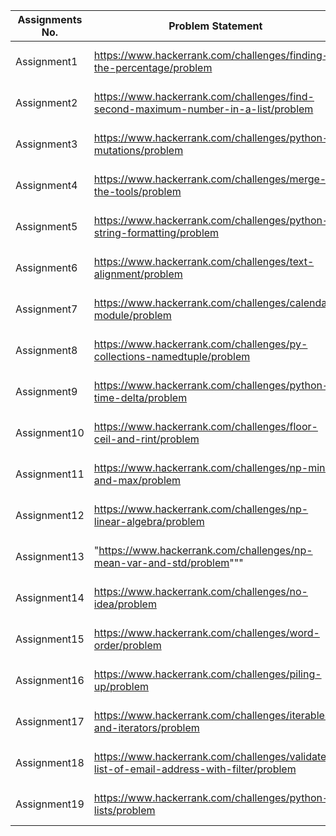 ﻿| Assignments No. | Problem Statement                                                                        | Duration  | Status    | Start Date  | End Date  |
|-----------------|------------------------------------------------------------------------------------------|-----------|-----------|-------------|-----------|
| Assignment1     | https://www.hackerrank.com/challenges/finding-the-percentage/problem                     | 2 Week    | Completed | 6-Mar-23    | 13-Mar-23 |
| Assignment2     | https://www.hackerrank.com/challenges/find-second-maximum-number-in-a-list/problem       | 3 Week    | Completed | 6-Mar-23    | 13-Mar-23 |
| Assignment3     | https://www.hackerrank.com/challenges/python-mutations/problem                           | 4 Week    | Completed | 6-Mar-23    | 13-Mar-23 |
| Assignment4     | https://www.hackerrank.com/challenges/merge-the-tools/problem                            | 5 Week    | Completed | 6-Mar-23    | 13-Mar-23 |
| Assignment5     | https://www.hackerrank.com/challenges/python-string-formatting/problem                   | 6 Week    | Completed | 6-Mar-23    | 13-Mar-23 |
| Assignment6     | https://www.hackerrank.com/challenges/text-alignment/problem                             | 7 Week    | Completed | 6-Mar-23    | 13-Mar-23 |
| Assignment7     | https://www.hackerrank.com/challenges/calendar-module/problem                            | 8 Week    | Completed | 6-Mar-23    | 13-Mar-23 |
| Assignment8     | https://www.hackerrank.com/challenges/py-collections-namedtuple/problem                  | 9 Week    | Completed | 6-Mar-23    | 13-Mar-23 |
| Assignment9     | https://www.hackerrank.com/challenges/python-time-delta/problem                          | 10 Week   | Completed | 6-Mar-23    | 13-Mar-23 |
| Assignment10    | https://www.hackerrank.com/challenges/floor-ceil-and-rint/problem                        | 11 Week   | Completed | 6-Mar-23    | 13-Mar-23 |
| Assignment11    | https://www.hackerrank.com/challenges/np-min-and-max/problem                             | 12 Week   | Completed | 6-Mar-23    | 13-Mar-23 |
| Assignment12    | https://www.hackerrank.com/challenges/np-linear-algebra/problem                          | 13 Week   | Completed | 6-Mar-23    | 13-Mar-23 |
| Assignment13    | "https://www.hackerrank.com/challenges/np-mean-var-and-std/problem"""                    | 14 Week   | Completed | 6-Mar-23    | 13-Mar-23 |
| Assignment14    | https://www.hackerrank.com/challenges/no-idea/problem                                    | 15 Week   | Completed | 6-Mar-23    | 13-Mar-23 |
| Assignment15    | https://www.hackerrank.com/challenges/word-order/problem                                 | 16 Week   | Completed | 6-Mar-23    | 13-Mar-23 |
| Assignment16    | https://www.hackerrank.com/challenges/piling-up/problem                                  | 17 Week   | Completed | 6-Mar-23    | 13-Mar-23 |
| Assignment17    | https://www.hackerrank.com/challenges/iterables-and-iterators/problem                    | 18 Week   | Completed | 6-Mar-23    | 13-Mar-23 |
| Assignment18    | https://www.hackerrank.com/challenges/validate-list-of-email-address-with-filter/problem | 19 Week   | Completed | 6-Mar-23    | 13-Mar-23 |
| Assignment19    | https://www.hackerrank.com/challenges/python-lists/problem                               | 20 Week   | Completed | 6-Mar-23    | 13-Mar-23 |
